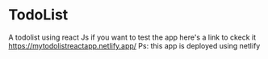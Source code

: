 # TodoList
A todolist using react Js
if you want to test the app here's a link to ckeck it
https://mytodolistreactapp.netlify.app/
Ps: this app is deployed using netlify